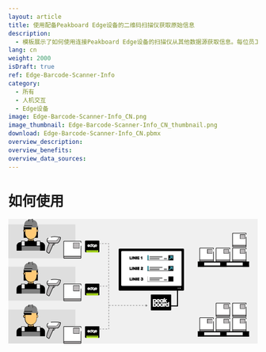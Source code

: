 ```yaml
---
layout: article
title: 使用配备Peakboard Edge设备的二维码扫描仪获取原始信息
description: 
  - 模板展示了如何使用连接Peakboard Edge设备的扫描仪从其他数据源获取信息。每位员工均配备一个Peakboard Edge设备和扫描仪，扫描产品之后，Peakboard Edge设备就会从另一个数据源采集相关元数据。示例使用的是Excel文件，但您也可以采用SQL、SAP等系统中的信息。
lang: cn
weight: 2000
isDraft: true
ref: Edge-Barcode-Scanner-Info
category:
  - 所有
  - 人机交互
  - Edge设备
image: Edge-Barcode-Scanner-Info_CN.png
image_thumbnail: Edge-Barcode-Scanner-Info_CN_thumbnail.png
download: Edge-Barcode-Scanner-Info_CN.pbmx
overview_description:
overview_benefits:
overview_data_sources:
---
```

# 如何使用

![image_live](edge-use-case-scanner-logistics.gif)
